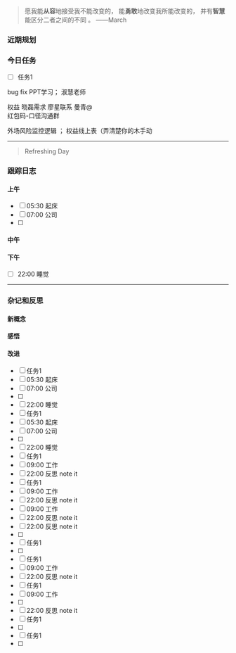 > 愿我能**从容**地接受我不能改变的，
>          能**勇敢**地改变我所能改变的，
>          并有**智慧**能区分二者之间的不同 。 ——March


### 近期规划



### 今日任务
- [ ] 任务1

bug fix
PPT学习；
淑慧老师



权益
晓磊需求
廖星联系
曼青@  
红包码-口径沟通群



外场风险监控逻辑  ；
权益线上表（弄清楚你的木手动



---------

> Refreshing Day 

### 跟踪日志

#### 上午
- [ ] 05:30 起床
- [ ] 07:00 公司
- [ ] 

#### 中午



#### 下午
- [ ] 22:00 睡觉





-------

### 杂记和反思


#### 新概念


#### 感悟


#### 改进

- [ ] 任务1
- [ ] 05:30 起床
- [ ] 07:00 公司
- [ ] 
- [ ] 22:00 睡觉
- [ ] 任务1
- [ ] 05:30 起床
- [ ] 07:00 公司
- [ ] 
- [ ] 22:00 睡觉
- [ ] 任务1
- [ ] 09:00 工作
- [ ] 22:00 反思 note it
- [ ] 任务1
- [ ] 09:00 工作
- [ ] 22:00 反思 note it
- [ ] 09:00 工作
- [ ] 22:00 反思 note it
- [ ] 22:00 反思 note it
- [ ] 
- [ ] 任务1
- [ ] 
- [ ] 任务1
- [ ] 09:00 工作
- [ ] 22:00 反思 note it
- [ ] 任务1
- [ ] 09:00 工作
- [ ] 
- [ ] 22:00 反思 note it
- [ ] 任务1
- [ ] 
- [ ] 任务1
- [ ] 